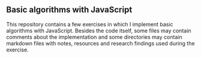 ## Basic algorithms with JavaScript

This repository contains a few exercises in which I implement basic algorithms with JavaScript. Besides the code itself, some files may contain comments about the implementation and some directories may contain markdown files with notes, resources and research findings used during the exercise.

